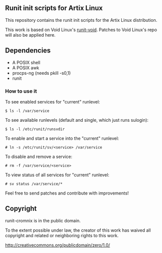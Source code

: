 ## Runit init scripts for Artix Linux

This repository contains the runit init scripts for the Artix Linux
distribution.

This work is based on Void Linux's
[runit-void](https://github.com/voidlinux/void-runit). Patches to Void
Linux's repo will also be applied here.

## Dependencies

- A POSIX shell
- A POSIX awk
- procps-ng (needs pkill -s0,1)
- runit

### How to use it

To see enabled services for "current" runlevel:

    $ ls -l /var/service

To see available runlevels (default and single, which just runs sulogin):

    $ ls -l /etc/runit/runsvdir

To enable and start a service into the "current" runlevel:

    # ln -s /etc/runit/sv/<service> /var/service

To disable and remove a service:

    # rm -f /var/service/<service>

To view status of all services for "current" runlevel:

    # sv status /var/service/*

Feel free to send patches and contribute with improvements!

## Copyright

runit-cromnix is in the public domain.

To the extent possible under law, the creator of this work has waived
all copyright and related or neighboring rights to this work.

http://creativecommons.org/publicdomain/zero/1.0/
